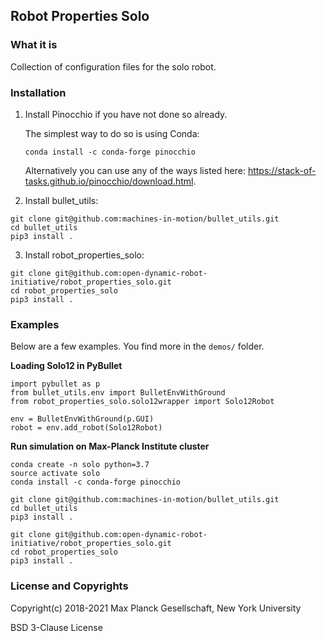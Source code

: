 Robot Properties Solo
---------------------

### What it is

Collection of configuration files for the solo robot.

### Installation

1. Install Pinocchio if you have not done so already.

   The simplest way to do so is using Conda:

   ```
   conda install -c conda-forge pinocchio
   ```

   Alternatively you can use any of the ways listed here: https://stack-of-tasks.github.io/pinocchio/download.html.

2. Install bullet_utils:

  ```
  git clone git@github.com:machines-in-motion/bullet_utils.git
  cd bullet_utils
  pip3 install .
  ```

3. Install robot_properties_solo:

  ```
  git clone git@github.com:open-dynamic-robot-initiative/robot_properties_solo.git
  cd robot_properties_solo
  pip3 install .
  ```

### Examples

Below are a few examples. You find more in the `demos/` folder.

**Loading Solo12 in PyBullet**

```
import pybullet as p
from bullet_utils.env import BulletEnvWithGround
from robot_properties_solo.solo12wrapper import Solo12Robot

env = BulletEnvWithGround(p.GUI)
robot = env.add_robot(Solo12Robot)
```

**Run simulation on Max-Planck Institute cluster**

```
conda create -n solo python=3.7
source activate solo
conda install -c conda-forge pinocchio 

git clone git@github.com:machines-in-motion/bullet_utils.git
cd bullet_utils
pip3 install .

git clone git@github.com:open-dynamic-robot-initiative/robot_properties_solo.git
cd robot_properties_solo
pip3 install .
```

### License and Copyrights

Copyright(c) 2018-2021 Max Planck Gesellschaft, New York University

BSD 3-Clause License
